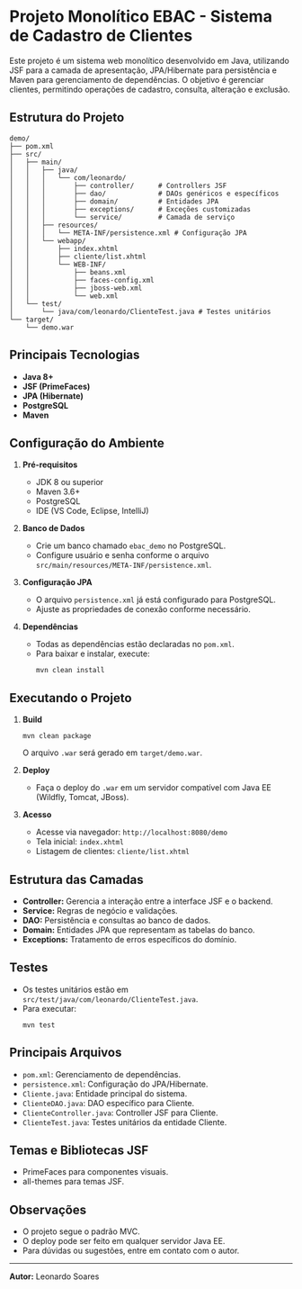 # Projeto Monolítico EBAC - Sistema de Cadastro de Clientes

Este projeto é um sistema web monolítico desenvolvido em Java, utilizando JSF para a camada de apresentação, JPA/Hibernate para persistência e Maven para gerenciamento de dependências. O objetivo é gerenciar clientes, permitindo operações de cadastro, consulta, alteração e exclusão.

## Estrutura do Projeto

```
demo/
├── pom.xml
├── src/
│   ├── main/
│   │   ├── java/
│   │   │   └── com/leonardo/
│   │   │       ├── controller/      # Controllers JSF
│   │   │       ├── dao/             # DAOs genéricos e específicos
│   │   │       ├── domain/          # Entidades JPA
│   │   │       ├── exceptions/      # Exceções customizadas
│   │   │       └── service/         # Camada de serviço
│   │   ├── resources/
│   │   │   └── META-INF/persistence.xml # Configuração JPA
│   │   └── webapp/
│   │       ├── index.xhtml
│   │       ├── cliente/list.xhtml
│   │       └── WEB-INF/
│   │           ├── beans.xml
│   │           ├── faces-config.xml
│   │           ├── jboss-web.xml
│   │           └── web.xml
│   └── test/
│       └── java/com/leonardo/ClienteTest.java # Testes unitários
└── target/
    └── demo.war
```

## Principais Tecnologias

- **Java 8+**
- **JSF (PrimeFaces)**
- **JPA (Hibernate)**
- **PostgreSQL**
- **Maven**

## Configuração do Ambiente

1. **Pré-requisitos**
   - JDK 8 ou superior
   - Maven 3.6+
   - PostgreSQL
   - IDE (VS Code, Eclipse, IntelliJ)

2. **Banco de Dados**
   - Crie um banco chamado `ebac_demo` no PostgreSQL.
   - Configure usuário e senha conforme o arquivo `src/main/resources/META-INF/persistence.xml`.

3. **Configuração JPA**
   - O arquivo `persistence.xml` já está configurado para PostgreSQL.
   - Ajuste as propriedades de conexão conforme necessário.

4. **Dependências**
   - Todas as dependências estão declaradas no `pom.xml`.
   - Para baixar e instalar, execute:
     ```
     mvn clean install
     ```

## Executando o Projeto

1. **Build**
   ```
   mvn clean package
   ```
   O arquivo `.war` será gerado em `target/demo.war`.

2. **Deploy**
   - Faça o deploy do `.war` em um servidor compatível com Java EE (Wildfly, Tomcat, JBoss).

3. **Acesso**
   - Acesse via navegador: `http://localhost:8080/demo`
   - Tela inicial: `index.xhtml`
   - Listagem de clientes: `cliente/list.xhtml`

## Estrutura das Camadas

- **Controller:** Gerencia a interação entre a interface JSF e o backend.
- **Service:** Regras de negócio e validações.
- **DAO:** Persistência e consultas ao banco de dados.
- **Domain:** Entidades JPA que representam as tabelas do banco.
- **Exceptions:** Tratamento de erros específicos do domínio.

## Testes

- Os testes unitários estão em `src/test/java/com/leonardo/ClienteTest.java`.
- Para executar:
  ```
  mvn test
  ```

## Principais Arquivos

- `pom.xml`: Gerenciamento de dependências.
- `persistence.xml`: Configuração do JPA/Hibernate.
- `Cliente.java`: Entidade principal do sistema.
- `ClienteDAO.java`: DAO específico para Cliente.
- `ClienteController.java`: Controller JSF para Cliente.
- `ClienteTest.java`: Testes unitários da entidade Cliente.

## Temas e Bibliotecas JSF

- PrimeFaces para componentes visuais.
- all-themes para temas JSF.

## Observações

- O projeto segue o padrão MVC.
- O deploy pode ser feito em qualquer servidor Java EE.
- Para dúvidas ou sugestões, entre em contato com o autor.

---

**Autor:** Leonardo Soares
